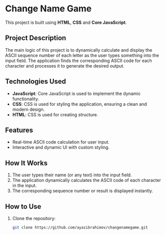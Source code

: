 # Change Name Game

This project is built using **HTML**, **CSS** and **Core JavaScript**. 

## Project Description
The main logic of this project is to dynamically calculate and display the ASCII sequence number of each letter as the user types something into the input field. The application finds the corresponding ASCII code for each character and processes it to generate the desired output.

## Technologies Used
- **JavaScript**: Core JavaScript is used to implement the dynamic functionality.
- **CSS**: CSS is used for styling the application, ensuring a clean and modern design.
- **HTML**: CSS is used for creating structure.
 
## Features
- Real-time ASCII code calculation for user input.
- Interactive and dynamic UI with custom styling.

## How It Works
1. The user types their name (or any text) into the input field.
2. The application dynamically calculates the ASCII code of each character in the input.
3. The corresponding sequence number or result is displayed instantly.

## How to Use
1. Clone the repository:
   ```bash
   git clone https://github.com/ayazibrahimov/changenamegame.git
